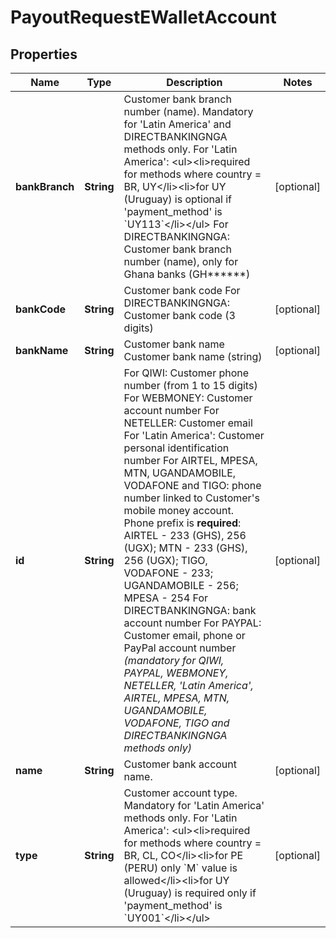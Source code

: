 
# PayoutRequestEWalletAccount

## Properties
Name | Type | Description | Notes
------------ | ------------- | ------------- | -------------
**bankBranch** | **String** | Customer bank branch number (name). Mandatory for &#39;Latin America&#39; and DIRECTBANKINGNGA methods only. For &#39;Latin America&#39;: &lt;ul&gt;&lt;li&gt;required for methods where country &#x3D; BR, UY&lt;/li&gt;&lt;li&gt;for UY (Uruguay) is optional if &#39;payment_method&#39; is &#x60;UY113&#x60;&lt;/li&gt;&lt;/ul&gt; For DIRECTBANKINGNGA: Customer bank branch number (name), only for Ghana banks (GH******) |  [optional]
**bankCode** | **String** | Customer bank code For DIRECTBANKINGNGA: Customer bank code (3 digits) |  [optional]
**bankName** | **String** | Customer bank name Customer bank name (string) |  [optional]
**id** | **String** | For QIWI: Customer phone number (from 1 to 15 digits) For WEBMONEY: Customer account number For NETELLER: Customer email For &#39;Latin America&#39;: Customer personal identification number For AIRTEL, MPESA, MTN, UGANDAMOBILE, VODAFONE and TIGO: phone number linked to Customer&#39;s mobile money account. Phone prefix is **required**: AIRTEL - 233 (GHS), 256 (UGX); MTN - 233 (GHS), 256 (UGX); TIGO, VODAFONE - 233; UGANDAMOBILE - 256; MPESA - 254 For DIRECTBANKINGNGA: bank account number For PAYPAL: Customer email, phone or PayPal account number *(mandatory for QIWI, PAYPAL, WEBMONEY, NETELLER, &#39;Latin America&#39;, AIRTEL, MPESA, MTN, UGANDAMOBILE, VODAFONE, TIGO and DIRECTBANKINGNGA methods only)* |  [optional]
**name** | **String** | Customer bank account name. |  [optional]
**type** | **String** | Customer account type. Mandatory for &#39;Latin America&#39; methods only. For &#39;Latin America&#39;: &lt;ul&gt;&lt;li&gt;required for methods where country &#x3D; BR, CL, CO&lt;/li&gt;&lt;li&gt;for PE (PERU) only &#x60;M&#x60; value is allowed&lt;/li&gt;&lt;li&gt;for UY (Uruguay) is required only if &#39;payment_method&#39; is &#x60;UY001&#x60;&lt;/li&gt;&lt;/ul&gt; |  [optional]



